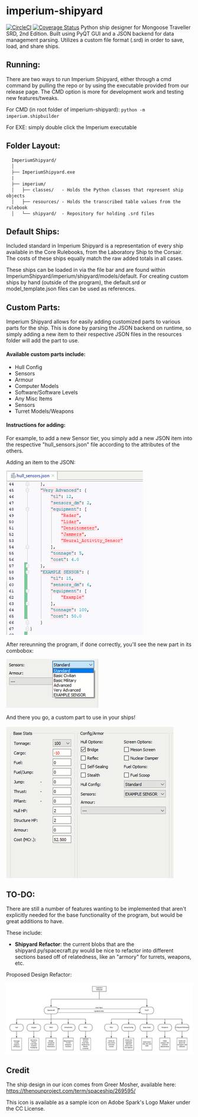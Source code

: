 # imperium-shipyard
[![CircleCI](https://circleci.com/gh/Milkshak3s/imperium-shipyard.svg?style=svg)](https://circleci.com/gh/Milkshak3s/imperium-shipyard)
[![Coverage Status](https://coveralls.io/repos/github/Milkshak3s/imperium-shipyard/badge.svg?branch=master)](https://coveralls.io/github/Milkshak3s/imperium-shipyard?branch=master)
Python ship designer for Mongoose Traveller SRD, 2nd Edition. Built using PyQT GUI and a JSON backend for data management
parsing. Utilizes a custom file format (.srd) in order to save, load, and share ships.

## Running:
There are two ways to run Imperium Shipyard, either through a cmd command by pulling the repo or by using the executable provided from our release page. The CMD option is more for development work and testing new features/tweaks.

For CMD (in root folder of imperium-shipyard): `python -m imperium.shipbuilder`

For EXE: simply double click the Imperium executable

## Folder Layout:
```
  ImperiumShipyard/
  │
  ├── ImperiumShipyard.exe
  |
  ├── imperium/
  │   ├── classes/   - Holds the Python classes that represent ship objects
  │   ├── resources/ - Holds the transcribed table values from the rulebook
  │   └── shipyard/  - Repository for holding .srd files
  ```

## Default Ships:
Included standard in Imperium Shipyard is a representation of every ship available in the Core Rulebooks, from the Laboratory Ship to the Corsair. The costs of these ships equally match the raw added totals in all cases. 

These ships can be loaded in via the file bar and are found within ImperiumShipyard/imperium/shipyard/models/default.
For creating custom ships by hand (outside of the program), the default.srd or model_template.json files can be used as references.

## Custom Parts:
Imperium Shipyard allows for easily adding customized parts to various parts for the ship. This is done by parsing the JSON 
backend on runtime, so simply adding a new item to their respective JSON files in the resources folder will add the part to use.

#### Available custom parts include:
<ul>
    <li>Hull Config</li>
    <li>Sensors</li>
    <li>Armour</li>
    <li>Computer Models</li>
    <li>Software/Software Levels</li>
    <li>Any Misc Items</li>
    <li>Sensors</li>
    <li>Turret Models/Weapons</li>
</ul>

#### Instructions for adding:
For example, to add a new Sensor tier, you simply add a new JSON item into the respective "hull_sensors.json" file according to the
attributes of the others.

Adding an item to the JSON:

<img src="images/custom_sensor.PNG" alt="Image of JSON file"></img>

After rereunning the program, if done correctly, you'll see the new part in its combobox:

<img src="images/added_sensor.png" alt="Sensor in ComboBox"></img>

And there you go, a custom part to use in your ships!

<img src="images/custom_stats.PNG" alt="Picture of stats with custom sensor"></img>


## TO-DO:
There are still a number of features wanting to be implemented that aren't explicitly needed for the base functionality
of the program, but would be great additions to have.

These include:
<ul>
    <li><b> Shipyard Refactor</b>: the current blobs that are the shipyard.py/spacecraft.py would be nice to refactor into
    different sections based off of relatedness, like an "armory" for turrets, weapons, etc.</li>
</ul>

Proposed Design Refactor:

<img src="images/imperium_design.png" alt="Picture of redesign"></img>

## Credit
The ship design in our icon comes from Greer Mosher, available here: https://thenounproject.com/term/spaceship/269595/

This icon is available as a sample icon on Adobe Spark's Logo Maker under the CC License.
